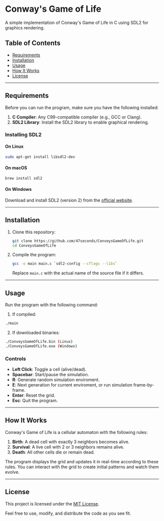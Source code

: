 # Conway's Game of Life

A simple implementation of Conway's Game of Life in C using SDL2 for graphics rendering.

## Table of Contents
- [Requirements](#requirements)
- [Installation](#installation)
- [Usage](#usage)
- [How It Works](#how-it-works)
- [License](#license)

---

## Requirements

Before you can run the program, make sure you have the following installed:

1. **C Compiler**: Any C99-compatible compiler (e.g., GCC or Clang).
2. **SDL2 Library**: Install the SDL2 library to enable graphical rendering.

### Installing SDL2

#### On Linux
```bash
sudo apt-get install libsdl2-dev
```

#### On macOS
```bash
brew install sdl2
```

#### On Windows
Download and install SDL2 (version 2) from the [official website](https://github.com/libsdl-org/SDL/releases/).

---

## Installation

1. Clone this repository:
   ```bash
   git clone https://github.com/47seconds/ConveysGameOfLife.git
   cd ConveysGameOfLife
   ```

2. Compile the program:
   ```bash
   gcc -o main main.c `sdl2-config --cflags --libs`
   ```
   Replace `main.c` with the actual name of the source file if it differs.

---

## Usage

Run the program with the following command:

1. If compiled:
```bash
./main
```

2. If downloaded binaries:
```bash
./ConveysGameOfLife.bin (Linux)
./ConveysGameOfLife.exe (Windows)
```

### Controls
- **Left Click**: Toggle a cell (alive/dead).
- **Spacebar**: Start/pause the simulation.
- **R**: Generate random simulation enviroment.
- **E**: Next generation for current enviroment, or run simulation frame-by-frame.
- **Enter**: Reset the grid.
- **Esc**: Quit the program.
---

## How It Works

Conway's Game of Life is a cellular automaton with the following rules:

1. **Birth**: A dead cell with exactly 3 neighbors becomes alive.
2. **Survival**: A live cell with 2 or 3 neighbors remains alive.
3. **Death**: All other cells die or remain dead.

The program displays the grid and updates it in real-time according to these rules. You can interact with the grid to create initial patterns and watch them evolve.

---

## License

This project is licensed under the [MIT License](LICENSE).

Feel free to use, modify, and distribute the code as you see fit.
